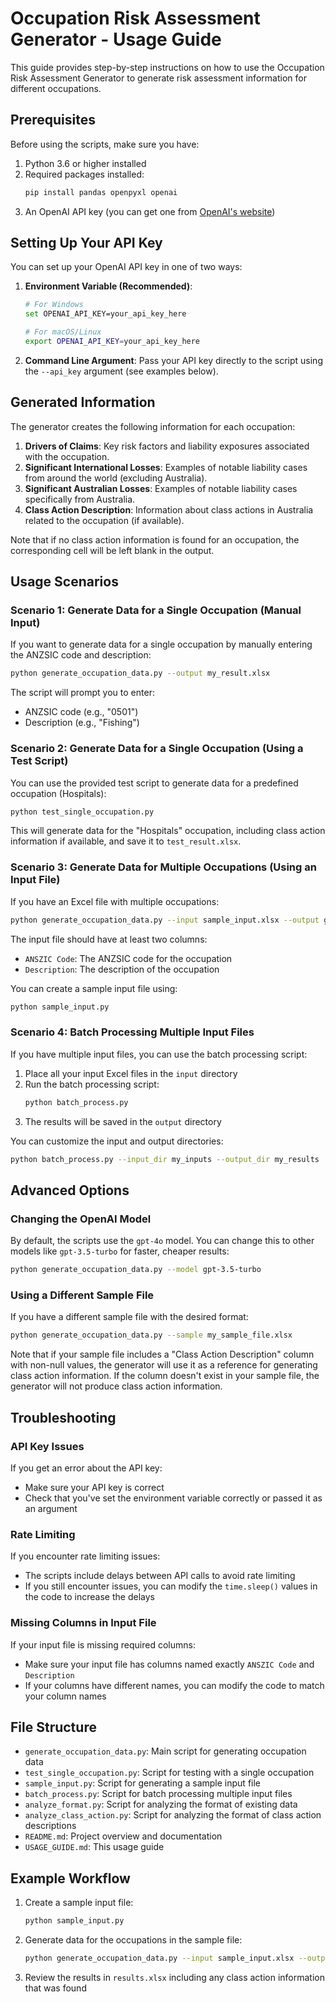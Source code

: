 # Occupation Risk Assessment Generator - Usage Guide

This guide provides step-by-step instructions on how to use the Occupation Risk Assessment Generator to generate risk assessment information for different occupations.

## Prerequisites

Before using the scripts, make sure you have:

1. Python 3.6 or higher installed
2. Required packages installed:
   ```bash
   pip install pandas openpyxl openai
   ```
3. An OpenAI API key (you can get one from [OpenAI's website](https://platform.openai.com/))

## Setting Up Your API Key

You can set up your OpenAI API key in one of two ways:

1. **Environment Variable (Recommended)**:
   ```bash
   # For Windows
   set OPENAI_API_KEY=your_api_key_here
   
   # For macOS/Linux
   export OPENAI_API_KEY=your_api_key_here
   ```

2. **Command Line Argument**:
   Pass your API key directly to the script using the `--api_key` argument (see examples below).

## Generated Information

The generator creates the following information for each occupation:

1. **Drivers of Claims**: Key risk factors and liability exposures associated with the occupation.
2. **Significant International Losses**: Examples of notable liability cases from around the world (excluding Australia).
3. **Significant Australian Losses**: Examples of notable liability cases specifically from Australia.
4. **Class Action Description**: Information about class actions in Australia related to the occupation (if available).

Note that if no class action information is found for an occupation, the corresponding cell will be left blank in the output.

## Usage Scenarios

### Scenario 1: Generate Data for a Single Occupation (Manual Input)

If you want to generate data for a single occupation by manually entering the ANZSIC code and description:

```bash
python generate_occupation_data.py --output my_result.xlsx
```

The script will prompt you to enter:
- ANZSIC code (e.g., "0501")
- Description (e.g., "Fishing")

### Scenario 2: Generate Data for a Single Occupation (Using a Test Script)

You can use the provided test script to generate data for a predefined occupation (Hospitals):

```bash
python test_single_occupation.py
```

This will generate data for the "Hospitals" occupation, including class action information if available, and save it to `test_result.xlsx`.

### Scenario 3: Generate Data for Multiple Occupations (Using an Input File)

If you have an Excel file with multiple occupations:

```bash
python generate_occupation_data.py --input sample_input.xlsx --output generated_results.xlsx
```

The input file should have at least two columns:
- `ANSZIC Code`: The ANZSIC code for the occupation
- `Description`: The description of the occupation

You can create a sample input file using:

```bash
python sample_input.py
```

### Scenario 4: Batch Processing Multiple Input Files

If you have multiple input files, you can use the batch processing script:

1. Place all your input Excel files in the `input` directory
2. Run the batch processing script:
   ```bash
   python batch_process.py
   ```
3. The results will be saved in the `output` directory

You can customize the input and output directories:

```bash
python batch_process.py --input_dir my_inputs --output_dir my_results
```

## Advanced Options

### Changing the OpenAI Model

By default, the scripts use the `gpt-4o` model. You can change this to other models like `gpt-3.5-turbo` for faster, cheaper results:

```bash
python generate_occupation_data.py --model gpt-3.5-turbo
```

### Using a Different Sample File

If you have a different sample file with the desired format:

```bash
python generate_occupation_data.py --sample my_sample_file.xlsx
```

Note that if your sample file includes a "Class Action Description" column with non-null values, the generator will use it as a reference for generating class action information. If the column doesn't exist in your sample file, the generator will not produce class action information.

## Troubleshooting

### API Key Issues

If you get an error about the API key:
- Make sure your API key is correct
- Check that you've set the environment variable correctly or passed it as an argument

### Rate Limiting

If you encounter rate limiting issues:
- The scripts include delays between API calls to avoid rate limiting
- If you still encounter issues, you can modify the `time.sleep()` values in the code to increase the delays

### Missing Columns in Input File

If your input file is missing required columns:
- Make sure your input file has columns named exactly `ANSZIC Code` and `Description`
- If your columns have different names, you can modify the code to match your column names

## File Structure

- `generate_occupation_data.py`: Main script for generating occupation data
- `test_single_occupation.py`: Script for testing with a single occupation
- `sample_input.py`: Script for generating a sample input file
- `batch_process.py`: Script for batch processing multiple input files
- `analyze_format.py`: Script for analyzing the format of existing data
- `analyze_class_action.py`: Script for analyzing the format of class action descriptions
- `README.md`: Project overview and documentation
- `USAGE_GUIDE.md`: This usage guide

## Example Workflow

1. Create a sample input file:
   ```bash
   python sample_input.py
   ```

2. Generate data for the occupations in the sample file:
   ```bash
   python generate_occupation_data.py --input sample_input.xlsx --output results.xlsx
   ```

3. Review the results in `results.xlsx` including any class action information that was found 